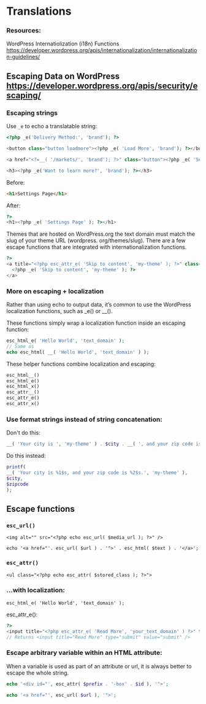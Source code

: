 # Translations

### Resources:

WordPress Internatiolization (i18n) Functions
https://developer.wordpress.org/apis/internationalization/internationalization-guidelines/

Escaping Data on WordPress
https://developer.wordpress.org/apis/security/escaping/
--------

### Escaping strings

Use `_e` to echo a translatable string:
```php
<?php _e('Delivery Method:', 'brand'); ?>

<button class="button loadmore"><?php _e( 'Load More', 'brand'); ?></button>

<a href="<?=__( '/markets/', 'brand'); ?>" class="button"><?php _e( 'See more of our work', 'brand'); ?></a>

<h3><?php _e('Want to learn more?', 'brand'); ?></h3>
```

Before:
```html
<h1>Settings Page</h1>
```
After:
```php
?>
<h1><?php _e( 'Settings Page' ); ?></h1>
```

Themes that are hosted on WordPress.org the text domain must match the slug of your theme URL (wordpress.
org/themes/slug).
There are a few escape functions that are integrated with internationalization functions.
```php
?>
<a title="<?php esc_attr_e( 'Skip to content', 'my-theme' ); ?>" class="screen-reader-text skip-link" href="#content" >
  <?php _e( 'Skip to content', 'my-theme' ); ?>
</a>
```

### More on escaping + localization

Rather than using echo to output data, it’s common to use the WordPress localization functions, such as _e() or __().

These functions simply wrap a localization function inside an escaping function:

```php
esc_html_e( 'Hello World', 'text_domain' );
// Same as
echo esc_html( __( 'Hello World', 'text_domain' ) );
```

These helper functions combine localization and escaping:
```php
esc_html__()
esc_html_e()
esc_html_x()
esc_attr__()
esc_attr_e()
esc_attr_x()
```

### Use format strings instead of string concatenation:

Don't do this:
```php
__( 'Your city is ', 'my-theme' ) . $city . __( ', and your zip code is ', 'my-theme' ) . $zipcode;
```
Do this instead:
```php
printf(
__( 'Your city is %1$s, and your zip code is %2$s.', 'my-theme' ),
$city,
$zipcode
);
```
## Escape functions

### `esc_url()`

`<img alt="" src="<?php echo esc_url( $media_url ); ?>" />`

`echo '<a href="'. esc_url( $url ) . '">' . esc_html( $text ) . '</a>';`

### `esc_attr()`
`<ul class="<?php echo esc_attr( $stored_class ); ?>">`

### ...with localization:

`esc_html_e( 'Hello World', 'text_domain' );`

esc_attr_e():

```php
?>
<input title="<?php esc_attr_e( 'Read More', 'your_text_domain' ) ?>" type="submit" value="submit" />
// Returns <input title="Read More" type="submit" value="submit" />
```

### Escape arbitrary variable within an HTML attribute:

When a variable is used as part of an attribute or url, it is always better to escape the whole string.
```php
echo '<div id="', esc_attr( $prefix . '-box' . $id ), '">';

echo '<a href="', esc_url( $url ), '">';
```